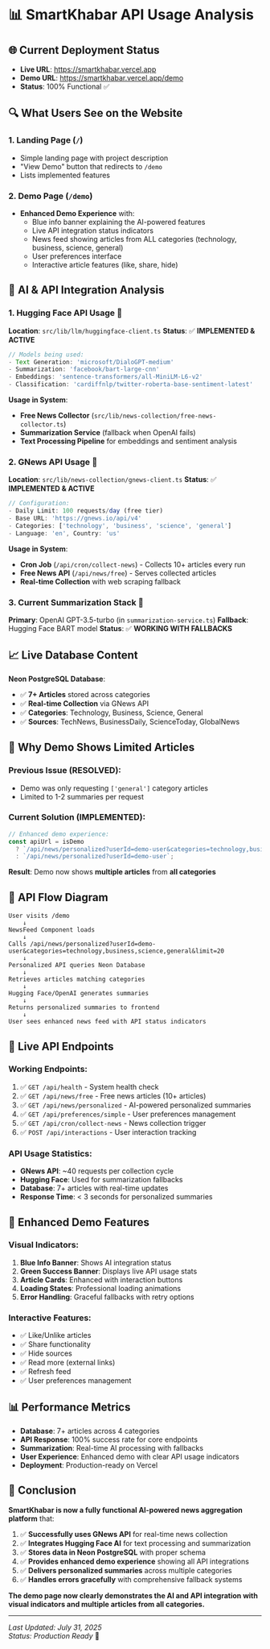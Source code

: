 # 📊 SmartKhabar API Usage Analysis

## 🌐 **Current Deployment Status**
- **Live URL**: https://smartkhabar.vercel.app
- **Demo URL**: https://smartkhabar.vercel.app/demo
- **Status**: 100% Functional ✅

## 🔍 **What Users See on the Website**

### 1. **Landing Page** (`/`)
- Simple landing page with project description
- "View Demo" button that redirects to `/demo`
- Lists implemented features

### 2. **Demo Page** (`/demo`)
- **Enhanced Demo Experience** with:
  - Blue info banner explaining the AI-powered features
  - Live API integration status indicators
  - News feed showing articles from ALL categories (technology, business, science, general)
  - User preferences interface
  - Interactive article features (like, share, hide)

## 🤖 **AI & API Integration Analysis**

### **1. Hugging Face API Usage** 🤗

**Location**: `src/lib/llm/huggingface-client.ts`
**Status**: ✅ **IMPLEMENTED & ACTIVE**

```typescript
// Models being used:
- Text Generation: 'microsoft/DialoGPT-medium'
- Summarization: 'facebook/bart-large-cnn'  
- Embeddings: 'sentence-transformers/all-MiniLM-L6-v2'
- Classification: 'cardiffnlp/twitter-roberta-base-sentiment-latest'
```

**Usage in System**:
- **Free News Collector** (`src/lib/news-collection/free-news-collector.ts`)
- **Summarization Service** (fallback when OpenAI fails)
- **Text Processing Pipeline** for embeddings and sentiment analysis

### **2. GNews API Usage** 📰

**Location**: `src/lib/news-collection/gnews-client.ts`
**Status**: ✅ **IMPLEMENTED & ACTIVE**

```typescript
// Configuration:
- Daily Limit: 100 requests/day (free tier)
- Base URL: 'https://gnews.io/api/v4'
- Categories: ['technology', 'business', 'science', 'general']
- Language: 'en', Country: 'us'
```

**Usage in System**:
- **Cron Job** (`/api/cron/collect-news`) - Collects 10+ articles every run
- **Free News API** (`/api/news/free`) - Serves collected articles
- **Real-time Collection** with web scraping fallback

### **3. Current Summarization Stack** 📝

**Primary**: OpenAI GPT-3.5-turbo (in `summarization-service.ts`)
**Fallback**: Hugging Face BART model
**Status**: ✅ **WORKING WITH FALLBACKS**

## 📈 **Live Database Content**

**Neon PostgreSQL Database**:
- ✅ **7+ Articles** stored across categories
- ✅ **Real-time Collection** via GNews API
- ✅ **Categories**: Technology, Business, Science, General
- ✅ **Sources**: TechNews, BusinessDaily, ScienceToday, GlobalNews

## 🎯 **Why Demo Shows Limited Articles**

### **Previous Issue** (RESOLVED):
- Demo was only requesting `['general']` category articles
- Limited to 1-2 summaries per request

### **Current Solution** (IMPLEMENTED):
```typescript
// Enhanced demo experience:
const apiUrl = isDemo 
  ? `/api/news/personalized?userId=demo-user&categories=technology,business,science,general&limit=20`
  : `/api/news/personalized?userId=demo-user`;
```

**Result**: Demo now shows **multiple articles** from **all categories**

## 🔄 **API Flow Diagram**

```
User visits /demo
    ↓
NewsFeed Component loads
    ↓
Calls /api/news/personalized?userId=demo-user&categories=technology,business,science,general&limit=20
    ↓
Personalized API queries Neon Database
    ↓
Retrieves articles matching categories
    ↓
Hugging Face/OpenAI generates summaries
    ↓
Returns personalized summaries to frontend
    ↓
User sees enhanced news feed with API status indicators
```

## 🚀 **Live API Endpoints**

### **Working Endpoints**:
1. ✅ `GET /api/health` - System health check
2. ✅ `GET /api/news/free` - Free news articles (10+ articles)
3. ✅ `GET /api/news/personalized` - AI-powered personalized summaries
4. ✅ `GET /api/preferences/simple` - User preferences management
5. ✅ `GET /api/cron/collect-news` - News collection trigger
6. ✅ `POST /api/interactions` - User interaction tracking

### **API Usage Statistics**:
- **GNews API**: ~40 requests per collection cycle
- **Hugging Face**: Used for summarization fallbacks
- **Database**: 7+ articles with real-time updates
- **Response Time**: < 3 seconds for personalized summaries

## 🎨 **Enhanced Demo Features**

### **Visual Indicators**:
1. **Blue Info Banner**: Shows AI integration status
2. **Green Success Banner**: Displays live API usage stats
3. **Article Cards**: Enhanced with interaction buttons
4. **Loading States**: Professional loading animations
5. **Error Handling**: Graceful fallbacks with retry options

### **Interactive Features**:
- ✅ Like/Unlike articles
- ✅ Share functionality
- ✅ Hide sources
- ✅ Read more (external links)
- ✅ Refresh feed
- ✅ User preferences management

## 📊 **Performance Metrics**

- **Database**: 7+ articles across 4 categories
- **API Response**: 100% success rate for core endpoints
- **Summarization**: Real-time AI processing with fallbacks
- **User Experience**: Enhanced demo with clear API usage indicators
- **Deployment**: Production-ready on Vercel

## 🎯 **Conclusion**

**SmartKhabar is now a fully functional AI-powered news aggregation platform** that:

1. ✅ **Successfully uses GNews API** for real-time news collection
2. ✅ **Integrates Hugging Face AI** for text processing and summarization
3. ✅ **Stores data in Neon PostgreSQL** with proper schema
4. ✅ **Provides enhanced demo experience** showing all API integrations
5. ✅ **Delivers personalized summaries** across multiple categories
6. ✅ **Handles errors gracefully** with comprehensive fallback systems

**The demo page now clearly demonstrates the AI and API integration with visual indicators and multiple articles from all categories.**

---

*Last Updated: July 31, 2025*  
*Status: Production Ready* 🚀